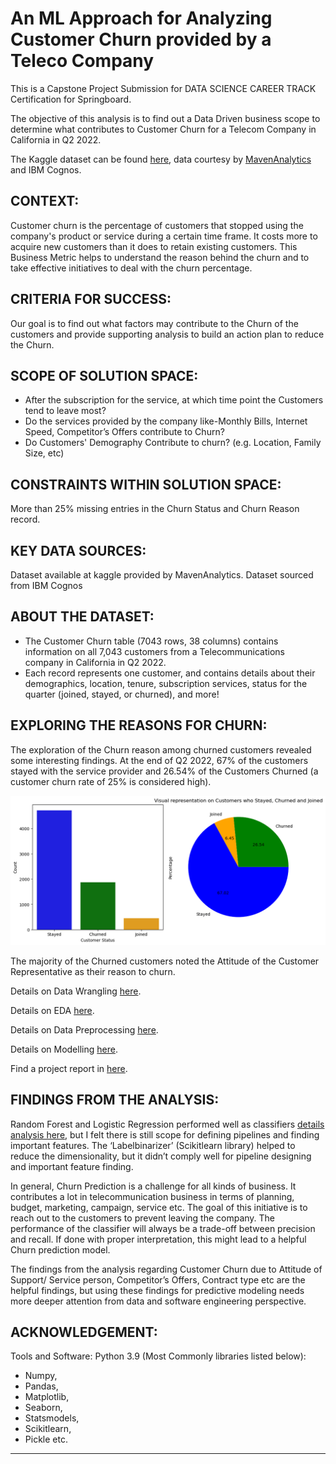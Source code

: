 # An ML Approach for Analyzing Customer Churn provided by a Teleco Company

This is a Capstone Project Submission for DATA SCIENCE CAREER TRACK Certification for Springboard.

The objective of this analysis is to find out a Data Driven business scope to determine what contributes to Customer Churn for a Telecom Company in California in Q2 2022.

The Kaggle dataset can be found [here](https://www.kaggle.com/datasets/shilongzhuang/telecom-customer-churn-by-maven-analytics), data courtesy by [MavenAnalytics](https://www.mavenanalytics.io/) and IBM Cognos.

## CONTEXT:

Customer churn is the percentage of customers that stopped using the company's product or service during a certain time frame.  It costs more to acquire new customers than it does to retain existing customers. This Business Metric helps to understand the reason behind the churn and to take effective initiatives to deal with the churn percentage.

## CRITERIA FOR SUCCESS:

Our goal is to find out what factors may contribute to the Churn of the customers and provide supporting analysis to build an action plan to reduce the Churn.

## SCOPE OF SOLUTION SPACE:

* After the subscription for the service, at which time point the Customers tend to leave most?
* Do the services provided by the company like-Monthly Bills, Internet Speed, Competitor’s Offers contribute to Churn?
* Do Customers' Demography Contribute to churn? (e.g. Location, Family Size, etc)

## CONSTRAINTS WITHIN SOLUTION SPACE:

More than 25% missing entries in the Churn Status and Churn Reason record.

## KEY DATA SOURCES:

Dataset available at kaggle provided by MavenAnalytics.
Dataset sourced from IBM Cognos

## ABOUT THE DATASET:

* The Customer Churn table (7043 rows, 38 columns) contains information on all 7,043 customers from a Telecommunications company in California in Q2 2022.
* Each record represents one customer, and contains details about their demographics, location, tenure, subscription services, status for the quarter (joined, stayed, or churned), and more!

## EXPLORING THE REASONS FOR CHURN:

The exploration of the Churn reason among churned customers revealed some interesting findings. At the end of Q2 2022, 67% of the customers stayed with the service provider and 26.54% of the Customers Churned (a customer churn rate of 25% is considered high).

![](https://github.com/myasmin/Capstone_2_Project/blob/master/image_files/output.png)

The majority of the Churned customers noted the Attitude of the Customer Representative as their reason to churn.

Details on Data Wrangling [here](https://github.com/myasmin/Capstone_2_Project/blob/master/Data%20Wrangling.ipynb).

Details on EDA [here](https://github.com/myasmin/Capstone_2_Project/blob/master/Exploratory%20Data%20Analysis.ipynb).

Details on Data Preprocessing [here](https://github.com/myasmin/Capstone_2_Project/blob/master/PreProcessing%20New.ipynb).

Details on Modelling [here](https://github.com/myasmin/Capstone_2_Project/blob/master/Modelling.ipynb).

Find a project report in [here](https://github.com/myasmin/Capstone_2_Project/blob/master/Customer%20Churn%20Presentation.pdf).

## FINDINGS FROM THE ANALYSIS:

Random Forest and Logistic Regression performed well as classifiers [details analysis here](https://github.com/myasmin/Capstone_2_Project/blob/master/Modelling.ipynb), but I felt there is still scope for defining pipelines and finding important features. The ‘Labelbinarizer’ (Scikitlearn library) helped to reduce the dimensionality, but it didn’t comply well for pipeline designing and important feature finding.

In general, Churn Prediction is a challenge for all kinds of business. It contributes a lot in telecommunication business in terms of planning, budget, marketing, campaign, service etc. The goal of this initiative is to reach out to the customers to prevent leaving the company. The performance of the classifier will always be a trade-off between precision and recall. If done with proper interpretation, this might lead to a helpful Churn prediction model.

The findings from the analysis regarding Customer Churn due to Attitude of Support/ Service person, Competitor’s Offers, Contract type etc are the helpful findings, but using these findings for predictive modeling needs more deeper attention from data and software engineering perspective.

## ACKNOWLEDGEMENT:

Tools and Software: Python 3.9 (Most Commonly libraries listed below):
* Numpy,
* Pandas,
* Matplotlib,
* Seaborn,
* Statsmodels,
* Scikitlearn,
* Pickle etc.


_________________________________________

